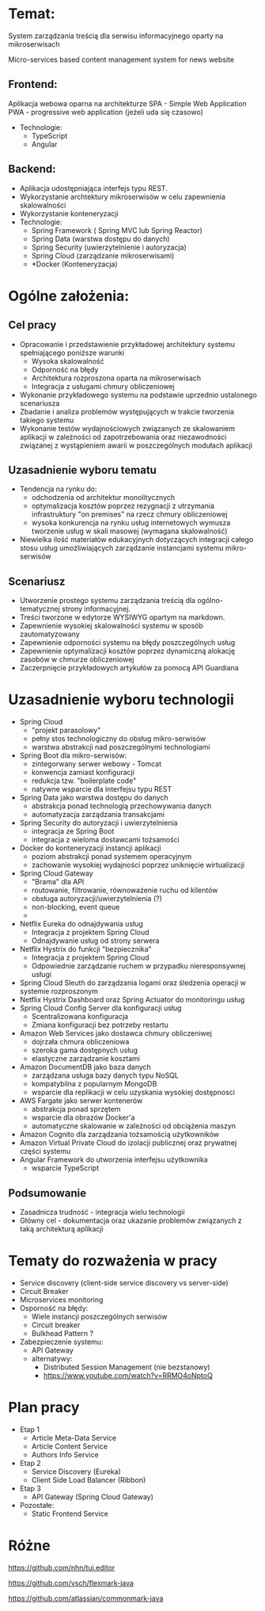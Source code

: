 # Temat: 
System zarządzania treścią dla serwisu informacyjnego oparty na mikroserwisach

Micro-services based content management system for news website



## Frontend:
Aplikacja webowa oparna na architekturze SPA - Simple Web Application
PWA - progressive web application (jeżeli uda się czasowo)

- Technologie:
  - TypeScript
  - Angular            	

## Backend:

- Aplikacja udostępniająca interfejs typu REST.
- Wykorzystanie archtektury mikroserwisów w celu zapewnienia skalowalności
- Wykorzystanie konteneryzacji
- Technologie:
  - Spring Framework ( Spring MVC lub Spring Reactor)
  - Spring Data (warstwa dostępu do danych)
  - Spring Security (uwierzytelnienie i autoryzacja)
  - Spring Cloud (zarządzanie mikroserwisami)
  - *Docker (Konteneryzacja) 



# Ogólne założenia:
## Cel pracy

- Opracowanie i przedstawienie przykładowej architektury systemu spełniającego poniższe warunki
  - Wysoka skalowalność
  - Odporność na błędy
  - Architektura rozproszona oparta na mikroserwisach
  - Integracja z usługami chmury obliczeniowej
- Wykonanie przykładowego systemu na podstawie uprzednio ustalonego scenariusza 
- Zbadanie i analiza problemów występujących w trakcie tworzenia takiego systemu
- Wykonanie testów wydajnościowych związanych ze skalowaniem aplikacji w zależności od zapotrzebowania oraz niezawodności związanej z wystąpieniem awarii w poszczególnych modułach aplikacji 

## Uzasadnienie wyboru tematu

- Tendencja na rynku do:
  - odchodzenia od architektur monolitycznych
  - optymalizacja kosztów poprzez rezygnacji z utrzymania infrastruktury "on premises" na rzecz chmury obliczeniowej
  - wysoka konkurencja na rynku usług internetowych wymusza tworzenie usług w skali masowej (wymagana skalowalność)
- Niewielka ilość materiałów edukacyjnych dotyczących integracji całego stosu usług umożliwiających zarządzanie instancjami systemu mikro-serwisów

## Scenariusz 

- Utworzenie prostego systemu zarządzania treścią dla ogólno-tematycznej strony informacyjnej.
- Treści tworzone w edytorze WYSIWYG opartym na markdown.
- Zapewnienie wysokiej skalowalności systemu w sposób zautomatyzowany 
- Zapewnienie odporności systemu na błędy poszczególnych usług
- Zapewnienie optymalizacji kosztów poprzez dynamiczną alokację zasobów w chmurze obliczeniowej
- Zaczerpnięcie przykładowych artykułów za pomocą API Guardiana
      


# Uzasadnienie wyboru technologii

- Spring Cloud
  - "projekt parasolowy"
  - pełny stos technologiczny do obsług mikro-serwisów
  - warstwa abstrakcji nad poszczególnymi technologiami
- Spring Boot dla mikro-serwisów:
  - zintegorwany serwer webowy - Tomcat 
  - konwencja zamiast konfiguracji
  - redukcja tzw. "boilerplate code"
  - natywne wsparcie dla interfejsu typu REST 
- Spring Data jako warstwa dostępu do danych
  - abstrakcja ponad technologią przechowywania danych
  - automatyzacja zarządzania transakcjami
- Spring Security do autoryzacji i uwierzytelnienia
  - integracja ze Spring Boot
  - integracja z wieloma dostawcami tożsamości
- Docker do konteneryzacji instancji aplikacji
  - poziom abstrakcji ponad systemem operacyjnym
  - zachowanie wysokiej wydajności poprzez uniknięcie wirtualizacji
- Spring Cloud Gateway
  - "Brama" dla API
  - routowanie, filtrowanie, równoważenie ruchu od kilentów
  - obsługa autoryzacji/uwierzytelnienia (?)
  - non-blocking, event queue
  - 
- Netflix Eureka do odnajdywania usług
  - Integracja z projektem Spring Cloud
  - Odnajdywanie usług od strony serwera
- Netflix Hystrix do funkcji "bezpiecznika"
  - Integracja z projektem Spring Cloud
  - Odpowiednie zarządzanie ruchem w przypadku nieresponsywnej usługi
- Spring Cloud Sleuth do zarządzania logami oraz śledzenia operacji w systemie rozproszonym
- Netflix Hystrix Dashboard oraz Spring Actuator do monitoringu usług
- Spring Cloud Config Server dla konfiguracji usług
  - Scentralizowana konfiguracja
  - Zmiana konfiguracji bez potrzeby restartu
- Amazon Web Services jako dostawca chmury obliczeniwej
  - dojrzała chmura obliczeniowa
  - szeroka gama dostępnych usług
  - elastyczne zarządzanie kosztami
- Amazon DocumentDB jako baza danych
  - zarządzana usługa bazy danych typu NoSQL
  - kompatybilna z popularnym MongoDB
  - wsparcie dla replikacji w celu uzyskania wysokiej dostępnosci
- AWS Fargate jako serwer kontenerów
  - abstrakcja ponad sprzętem
  - wsparcie dla obrazów Docker'a
  - automatyczne skalowanie w zależności od obciążenia maszyn
- Amazon Cognito dla zarządzania tożsamością użytkowników
- Amazon Virtual Private Cloud do izolacji publicznej oraz prywatnej części systemu
- Angular Framework do utworzenia interfejsu użytkownika
  - wsparcie TypeScript

## Podsumowanie

- Zasadnicza trudność - integracja wielu technologii 
- Główny cel - dokumentacja oraz ukazanie problemów związanych z taką architekturą aplikacji



# Tematy do rozważenia w pracy

- Service discovery (client-side service discovery vs server-side)
- Circuit Breaker
- Microservices monitoring
- Osporność na błędy:
  - Wiele instancji poszczególnych serwisów
  - Circuit breaker
  - Bulkhead Pattern ?
- Zabezpieczenie systemu:
  - API Gateway
  - alternatywy: 
    - Distributed Session Management (nie bezstanowy)
    - https://www.youtube.com/watch?v=RRMO4oNptoQ



# Plan pracy

- Etap 1
  - Article Meta-Data Service 
  - Article Content Service 
  - Authors Info Service
- Etap 2
  - Service Discovery (Eureka)
  - Client Side Load Balancer (Ribbon)
- Etap 3
  - API Gateway (Spring Cloud Gateway)
- Pozostałe:
  - Static Frontend Service



# Różne

https://github.com/nhn/tui.editor

https://github.com/vsch/flexmark-java

https://github.com/atlassian/commonmark-java

